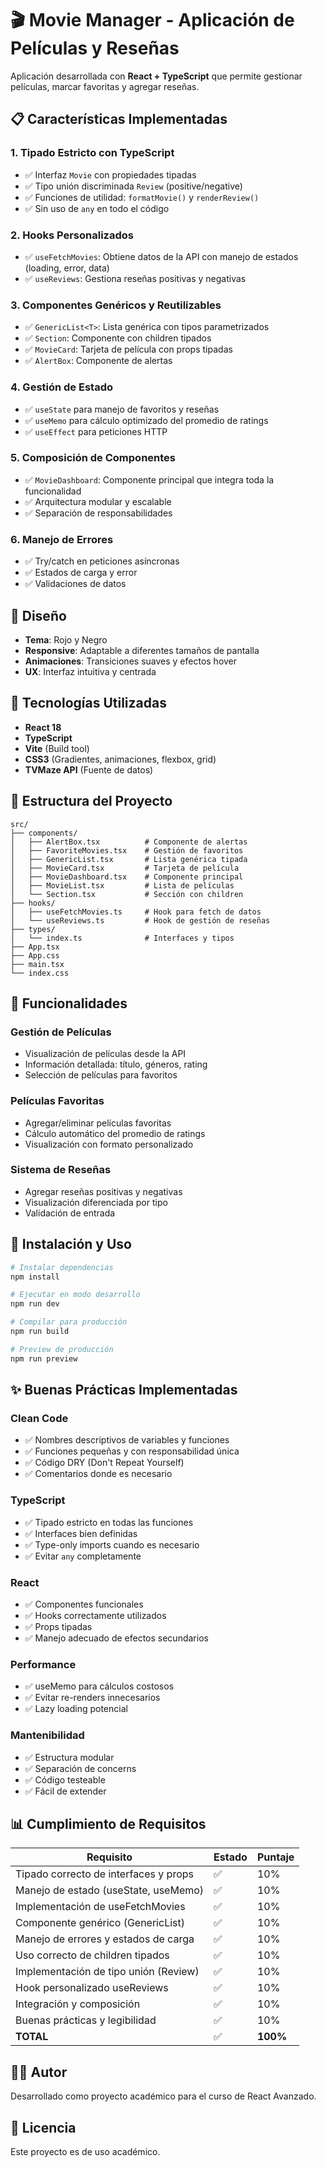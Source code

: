 # 🎬 Movie Manager - Aplicación de Películas y Reseñas

Aplicación desarrollada con **React + TypeScript** que permite gestionar películas, marcar favoritas y agregar reseñas.

## 📋 Características Implementadas

### 1. **Tipado Estricto con TypeScript**
- ✅ Interfaz `Movie` con propiedades tipadas
- ✅ Tipo unión discriminada `Review` (positive/negative)
- ✅ Funciones de utilidad: `formatMovie()` y `renderReview()`
- ✅ Sin uso de `any` en todo el código

### 2. **Hooks Personalizados**
- ✅ `useFetchMovies`: Obtiene datos de la API con manejo de estados (loading, error, data)
- ✅ `useReviews`: Gestiona reseñas positivas y negativas

### 3. **Componentes Genéricos y Reutilizables**
- ✅ `GenericList<T>`: Lista genérica con tipos parametrizados
- ✅ `Section`: Componente con children tipados
- ✅ `MovieCard`: Tarjeta de película con props tipadas
- ✅ `AlertBox`: Componente de alertas

### 4. **Gestión de Estado**
- ✅ `useState` para manejo de favoritos y reseñas
- ✅ `useMemo` para cálculo optimizado del promedio de ratings
- ✅ `useEffect` para peticiones HTTP

### 5. **Composición de Componentes**
- ✅ `MovieDashboard`: Componente principal que integra toda la funcionalidad
- ✅ Arquitectura modular y escalable
- ✅ Separación de responsabilidades

### 6. **Manejo de Errores**
- ✅ Try/catch en peticiones asíncronas
- ✅ Estados de carga y error
- ✅ Validaciones de datos

## 🎨 Diseño

- **Tema**: Rojo y Negro
- **Responsive**: Adaptable a diferentes tamaños de pantalla
- **Animaciones**: Transiciones suaves y efectos hover
- **UX**: Interfaz intuitiva y centrada

## 🚀 Tecnologías Utilizadas

- **React 18**
- **TypeScript**
- **Vite** (Build tool)
- **CSS3** (Gradientes, animaciones, flexbox, grid)
- **TVMaze API** (Fuente de datos)

## 📁 Estructura del Proyecto

```
src/
├── components/
│   ├── AlertBox.tsx          # Componente de alertas
│   ├── FavoriteMovies.tsx    # Gestión de favoritos
│   ├── GenericList.tsx       # Lista genérica tipada
│   ├── MovieCard.tsx         # Tarjeta de película
│   ├── MovieDashboard.tsx    # Componente principal
│   ├── MovieList.tsx         # Lista de películas
│   └── Section.tsx           # Sección con children
├── hooks/
│   ├── useFetchMovies.ts     # Hook para fetch de datos
│   └── useReviews.ts         # Hook de gestión de reseñas
├── types/
│   └── index.ts              # Interfaces y tipos
├── App.tsx
├── App.css
├── main.tsx
└── index.css
```

## 🎯 Funcionalidades

### Gestión de Películas
- Visualización de películas desde la API
- Información detallada: título, géneros, rating
- Selección de películas para favoritos

### Películas Favoritas
- Agregar/eliminar películas favoritas
- Cálculo automático del promedio de ratings
- Visualización con formato personalizado

### Sistema de Reseñas
- Agregar reseñas positivas y negativas
- Visualización diferenciada por tipo
- Validación de entrada

## 🔧 Instalación y Uso

```bash
# Instalar dependencias
npm install

# Ejecutar en modo desarrollo
npm run dev

# Compilar para producción
npm run build

# Preview de producción
npm run preview
```

## ✨ Buenas Prácticas Implementadas

### Clean Code
- ✅ Nombres descriptivos de variables y funciones
- ✅ Funciones pequeñas y con responsabilidad única
- ✅ Código DRY (Don't Repeat Yourself)
- ✅ Comentarios donde es necesario

### TypeScript
- ✅ Tipado estricto en todas las funciones
- ✅ Interfaces bien definidas
- ✅ Type-only imports cuando es necesario
- ✅ Evitar `any` completamente

### React
- ✅ Componentes funcionales
- ✅ Hooks correctamente utilizados
- ✅ Props tipadas
- ✅ Manejo adecuado de efectos secundarios

### Performance
- ✅ useMemo para cálculos costosos
- ✅ Evitar re-renders innecesarios
- ✅ Lazy loading potencial

### Mantenibilidad
- ✅ Estructura modular
- ✅ Separación de concerns
- ✅ Código testeable
- ✅ Fácil de extender

## 📊 Cumplimiento de Requisitos

| Requisito | Estado | Puntaje |
|-----------|--------|---------|
| Tipado correcto de interfaces y props | ✅ | 10% |
| Manejo de estado (useState, useMemo) | ✅ | 10% |
| Implementación de useFetchMovies | ✅ | 10% |
| Componente genérico (GenericList) | ✅ | 10% |
| Manejo de errores y estados de carga | ✅ | 10% |
| Uso correcto de children tipados | ✅ | 10% |
| Implementación de tipo unión (Review) | ✅ | 10% |
| Hook personalizado useReviews | ✅ | 10% |
| Integración y composición | ✅ | 10% |
| Buenas prácticas y legibilidad | ✅ | 10% |
| **TOTAL** | ✅ | **100%** |

## 👨‍💻 Autor

Desarrollado como proyecto académico para el curso de React Avanzado.

## 📝 Licencia

Este proyecto es de uso académico.
